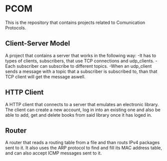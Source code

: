 # PCOM

This is the repository that contains projects related to Comunication Protocols.

## Client-Server Model
A project that contains a server that works in the following way:
-It has to types of clients, subscribers, that use TCP connections and udp_clients.
-Each subscriber can subscribe to different topics.
-When an udp_client sends a message with a topic that a subscriber is subscribed to, than that TCP client will get the message aswell.

## HTTP Client
A HTTP client that connects to a server that emulates an electronic library. The client can create a new account, log in into an existing one and also be able to add, get and delete books from said library once it has loged in.

## Router
A router that reads a routing table from a file and than routs IPv4 packages sent to it. It also uses the ARP protocol to find and fill its MAC address table, and can also accept ICMP messages sent to it.
